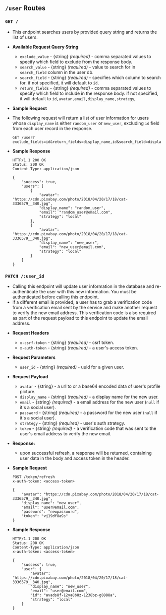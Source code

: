 `/user` Routes
----
### `GET /`

- This endpoint searches users by provided query string and returns the list of users.
  
* **Available Request Query String**
    - `exclude_value` - {string} _(required)_ - comma separated values to specify which field to exclude from the response body.
    - `search_value` - {string} _(required)_ - value to search for in `search_field` column in the user db.
    - `search_field` - {string} _(required)_ - specifies which column to search for. if not specified, it will default to `id`.
    - `return_fields` - {string} _(required)_ - comma separated values to specify which field to include in the response body. if not specified, it will default to `id,avatar,email,display_name,strategy`,
    
* **Sample Request**
- The following request will return a list of user information for users whose `display_name` is either `random_user` or `new_user`, excluding `id` field from each user record in the response.
    ```
    GET /user?exclude_fields=id&return_fields=display_name,id&search_field=display_name&search_value=random_user,new_user
    ```
* **Sample Response**

    ```
    HTTP/1.1 200 OK
    Status: 200 OK
    Content-Type: application/json
    
    {
        "success": true,
        "users": [
            {
                "avatar": "https://cdn.pixabay.com/photo/2018/04/20/17/18/cat-3336579__340.jpg",
                "display_name": "random_user",
                "email": "random_user@email.com",
                "strategy": "local"
            },
            {
                "avatar": "https://cdn.pixabay.com/photo/2018/04/20/17/18/cat-3336579__340.jpg",
                "display_name": "new_user",
                "email": "new_user@email.com",
                "strategy": "local"
            }
        ]
    }
    ```

### `PATCH /:user_id`

- Calling this endpoint will update user information in the database and re-authenticate the user with this new information. You must be authenticated before calling this endpoint.
- if a different email is provided, a user has to grab a verification code from a verification email sent by the service and make another request to verify the new email address. This verification code is also required as part of the request payload to this endpoint to update the email address.

* **Request Headers**
    - `x-csrf-token` - {string} _(required)_  - csrf token.
    - `x-auth-token` - {string} _(required)_  - a user's access token.

* **Request Parameters**
    - `user_id` - {string} _(required)_  - uuid for a given user.

* **Request Payload**
    - `avatar` - {string} - a url to or a base64 encoded data of user's profile picture.
    - `display_name` - {string} _(required)_ - a display name for the new user.
    - `email` - {string} _(required)_ - a email address for the new user (`null` if it's a social user).
    - `password` - {string} _(required)_ - a password for the new user (`null` if it's a social user).
    - `strategy` - {string} _(required)_ - user's auth strategy.
    - `token` - {string} _(required)_ - a verification code that was sent to the user's email address to verify the new email.

* **Response:**
    - upon successful refresh, a response will be returned, containing user data in the body and access token in the header.

* **Sample Request**
    ```
    POST /token/refresh
    x-auth-token: <access-token>

    {
        "avatar": "https://cdn.pixabay.com/photo/2018/04/20/17/18/cat-3336579__340.jpg",
        "display_name": "new_user",
        "email": "user@email.com",
        "password": "newpassword",
        "token": "vj19df8a9s"
    }
    ```
* **Sample Response**

    ```
    HTTP/1.1 200 OK
    Status: 200 OK
    Content-Type: application/json
    x-auth-token: <access-token>
    
    {
        "success": true,
        "user": {
            "avatar": "https://cdn.pixabay.com/photo/2018/04/20/17/18/cat-3336579__340.jpg",
            "display_name": "new_user",
            "email": "user@email.com",
            "id": "avads8f-12va8b8z-1238bz-g8888a",
            "strategy": "local"
        }
    }
    ```
